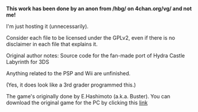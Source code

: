 **This work has been done by an anon from /hbg/ on 4chan.org/vg/ and not me!**

I'm just hosting it (unnecessarily).


Consider each file to be licensed under the GPLv2, even if there is no disclaimer in each file that explains it.


Original author notes:
Source code for the fan-made port of Hydra Castle Labyrinth for 3DS

Anything related to the PSP and Wii are unfinished.

(Yes, it does look like a 3rd grader programmed this.)


The game's originally done by E.Hashimoto (a.k.a. Buster).
You can download the original game for the PC by clicking this [link](http://hp.vector.co.jp/authors/VA025956/)
